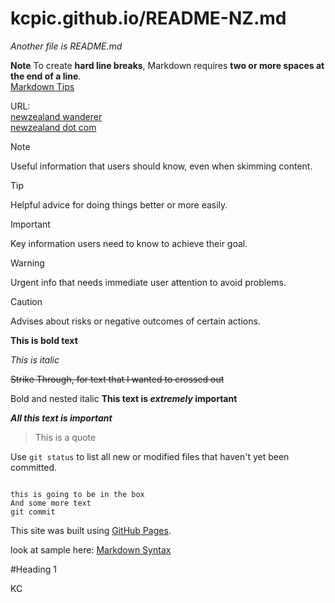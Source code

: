 # kcpic.github.io/README-NZ.md

*Another file is README.md* 
 
**Note**
To create **hard line breaks**, Markdown requires **two or more spaces at the end of a line**.   
[Markdown Tips](https://code.visualstudio.com/Docs/languages/markdown)  
  
URL:  
[newzealand wanderer](https://newzealandwanderer.com/best-places-to-visit-in-new-zealand/)  
[newzealand dot com](https://www.newzealand.com/us/plan/business/fox-glacier-mountainview-bandb/)  
  
  
> [!NOTE]
> Useful information that users should know, even when skimming content.

> [!TIP]
> Helpful advice for doing things better or more easily.

> [!IMPORTANT]
> Key information users need to know to achieve their goal.

> [!WARNING]
> Urgent info that needs immediate user attention to avoid problems.

> [!CAUTION]
> Advises about risks or negative outcomes of certain actions.  
  
**This is bold text**

*This is italic*

~~Strike Through,  for text that I wanted to crossed out~~

Bold and nested italic
**This text is _extremely_ important**

***All this text is important***


>This is a quote

Use `git status` to list all new or modified files that haven't yet been committed.

```

this is going to be in the box
And some more text
git commit

```

This site was built using [GitHub Pages](https://pages.github.com/).

look at sample here: [Markdown Syntax](https://docs.github.com/en/get-started/writing-on-github/getting-started-with-writing-and-formatting-on-github/basic-writing-and-formatting-syntax)

#Heading 1




KC

